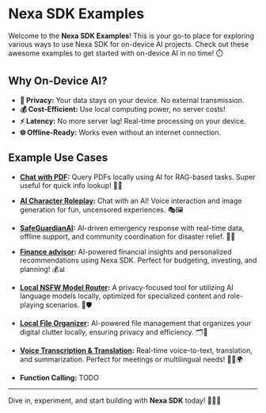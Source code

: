 # Nexa SDK Examples

Welcome to the **Nexa SDK Examples**! This is your go-to place for exploring various ways to use Nexa SDK for on-device AI projects. Check out these awesome examples to get started with on-device AI in no time! ⏱️

## Why On-Device AI? 
- **🔐 Privacy:** Your data stays on your device. No external transmission.
- **💰 Cost-Efficient:** Use local computing power, no server costs!
- **⚡ Latency:** No more server lag! Real-time processing on your device.
- **🌐 Offline-Ready:** Works even without an internet connection.

## Example Use Cases 

- **[Chat with PDF](https://github.com/NexaAI/nexa-sdk/tree/main/examples/financial-advisor):** Query PDFs locally using AI for RAG-based tasks. Super useful for quick info lookup! 📄💡

- **[AI Character Roleplay](https://github.com/NexaAI/nexa-sdk/tree/main/examples/ai_soulmate):** Chat with an AI! Voice interaction and image generation for fun, uncensored experiences. 🎭🖼️
  
- **[SafeGuardianAI](https://github.com/NexaAI/nexa-sdk/tree/main/examples/disaster_assistant):** AI-driven emergency response with real-time data, offline support, and community coordination for disaster relief. 🚨🛟

- **[Finance advisor](https://github.com/NexaAI/nexa-sdk/tree/main/examples/financial-advisor):** AI-powered financial insights and personalized recommendations using Nexa SDK. Perfect for budgeting, investing, and planning! 💰📊

- **[Local NSFW Model Router](https://github.com/NexaAI/nexa-sdk/tree/main/examples/local-nsfw-model-router):** A privacy-focused tool for utilizing AI language models locally, optimized for specialized content and role-playing scenarios. 🔄🛡️

- **[Local File Organizer](https://github.com/NexaAI/nexa-sdk/tree/main/examples/local_file_organization):** AI-powered file management that organizes your digital clutter locally, ensuring privacy and efficiency. 🗂️🤖

- **[Voice Transcription & Translation](https://github.com/NexaAI/nexa-sdk/tree/main/examples/voice_transcription):** Real-time voice-to-text, translation, and summarization. Perfect for meetings or multilingual needs! 🎤📝🌍

- **Function Calling:** TODO

---

Dive in, experiment, and start building with **Nexa SDK** today! 🔧👨‍💻


